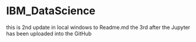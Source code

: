 # IBM_DataScience
this is 2nd update in local windows to Readme.md
the 3rd after the Jupyter has been uploaded into the GitHub
